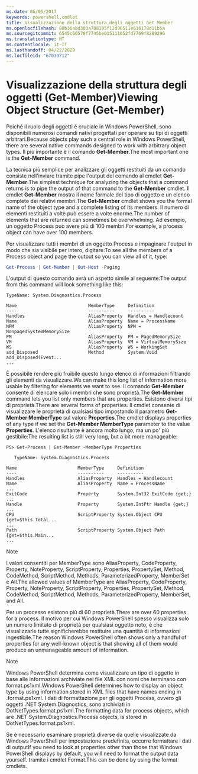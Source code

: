 ```yaml
---
ms.date: 06/05/2017
keywords: powershell,cmdlet
title: Visualizzazione della struttura degli oggetti Get Member
ms.openlocfilehash: 80b36abd303a708195f12d96511e616178d11b5a
ms.sourcegitcommit: 6545c60578f7745be015111052fd7769f8289296
ms.translationtype: HT
ms.contentlocale: it-IT
ms.lasthandoff: 04/22/2020
ms.locfileid: "67030712"
---
```

# <a name="viewing-object-structure-get-member"></a><span data-ttu-id="3ac7b-103">Visualizzazione della struttura degli oggetti (Get-Member)</span><span class="sxs-lookup"><span data-stu-id="3ac7b-103">Viewing Object Structure (Get-Member)</span></span>

<span data-ttu-id="3ac7b-104">Poiché il ruolo degli oggetti è cruciale in Windows PowerShell, sono disponibili numerosi comandi nativi progettati per operare su tipi di oggetti arbitrari.</span><span class="sxs-lookup"><span data-stu-id="3ac7b-104">Because objects play such a central role in Windows PowerShell, there are several native commands designed to work with arbitrary object types.</span></span> <span data-ttu-id="3ac7b-105">Il più importante è il comando **Get-Member**.</span><span class="sxs-lookup"><span data-stu-id="3ac7b-105">The most important one is the **Get-Member** command.</span></span>

<span data-ttu-id="3ac7b-106">La tecnica più semplice per analizzare gli oggetti restituiti da un comando consiste nell'inviare tramite pipe l'output del comando al cmdlet **Get-Member**.</span><span class="sxs-lookup"><span data-stu-id="3ac7b-106">The simplest technique for analyzing the objects that a command returns is to pipe the output of that command to the **Get-Member** cmdlet.</span></span> <span data-ttu-id="3ac7b-107">Il cmdlet **Get-Member** mostra il nome formale del tipo di oggetto e un elenco completo dei relativi membri.</span><span class="sxs-lookup"><span data-stu-id="3ac7b-107">The **Get-Member** cmdlet shows you the formal name of the object type and a complete listing of its members.</span></span> <span data-ttu-id="3ac7b-108">Il numero di elementi restituiti a volte può essere a volte enorme.</span><span class="sxs-lookup"><span data-stu-id="3ac7b-108">The number of elements that are returned can sometimes be overwhelming.</span></span> <span data-ttu-id="3ac7b-109">Ad esempio, un oggetto Process può avere più di 100 membri.</span><span class="sxs-lookup"><span data-stu-id="3ac7b-109">For example, a process object can have over 100 members.</span></span>

<span data-ttu-id="3ac7b-110">Per visualizzare tutti i membri di un oggetto Process e impaginare l'output in modo che sia visibile per intero, digitare:</span><span class="sxs-lookup"><span data-stu-id="3ac7b-110">To see all the members of a Process object and page the output so you can view all of it, type:</span></span>

```powershell
Get-Process | Get-Member | Out-Host -Paging
```

<span data-ttu-id="3ac7b-111">L'output di questo comando avrà un aspetto simile al seguente:</span><span class="sxs-lookup"><span data-stu-id="3ac7b-111">The output from this command will look something like this:</span></span>

```output
TypeName: System.Diagnostics.Process

Name                           MemberType     Definition
----                           ----------     ----------
Handles                        AliasProperty  Handles = Handlecount
Name                           AliasProperty  Name = ProcessName
NPM                            AliasProperty  NPM = NonpagedSystemMemorySize
PM                             AliasProperty  PM = PagedMemorySize
VM                             AliasProperty  VM = VirtualMemorySize
WS                             AliasProperty  WS = WorkingSet
add_Disposed                   Method         System.Void add_Disposed(Event...
...
```

<span data-ttu-id="3ac7b-112">È possibile rendere più fruibile questo lungo elenco di informazioni filtrando gli elementi da visualizzare.</span><span class="sxs-lookup"><span data-stu-id="3ac7b-112">We can make this long list of information more usable by filtering for elements we want to see.</span></span> <span data-ttu-id="3ac7b-113">Il comando **Get-Member** consente di elencare solo i membri che sono proprietà.</span><span class="sxs-lookup"><span data-stu-id="3ac7b-113">The **Get-Member** command lets you list only members that are properties.</span></span> <span data-ttu-id="3ac7b-114">Esistono diversi tipi di proprietà.</span><span class="sxs-lookup"><span data-stu-id="3ac7b-114">There are several forms of properties.</span></span> <span data-ttu-id="3ac7b-115">Il cmdlet consente di visualizzare le proprietà di qualsiasi tipo impostando il parametro **Get-Member MemberType** sul valore **Properties**.</span><span class="sxs-lookup"><span data-stu-id="3ac7b-115">The cmdlet displays properties of any type if we set the **Get-Member MemberType** parameter to the value **Properties**.</span></span> <span data-ttu-id="3ac7b-116">L'elenco risultante è ancora molto lungo, ma un po' più gestibile:</span><span class="sxs-lookup"><span data-stu-id="3ac7b-116">The resulting list is still very long, but a bit more manageable:</span></span>

```
PS> Get-Process | Get-Member -MemberType Properties

   TypeName: System.Diagnostics.Process

Name                       MemberType     Definition
----                       ----------     ----------
Handles                    AliasProperty  Handles = Handlecount
Name                       AliasProperty  Name = ProcessName
...
ExitCode                   Property       System.Int32 ExitCode {get;}
...
Handle                     Property       System.IntPtr Handle {get;}
...
CPU                        ScriptProperty System.Object CPU {get=$this.Total...
...
Path                       ScriptProperty System.Object Path {get=$this.Main...
...
```

> [!NOTE]
> <span data-ttu-id="3ac7b-117">I valori consentiti per MemberType sono AliasProperty, CodeProperty, Property, NoteProperty, ScriptProperty, Properties, PropertySet, Method, CodeMethod, ScriptMethod, Methods, ParameterizedProperty, MemberSet e All.</span><span class="sxs-lookup"><span data-stu-id="3ac7b-117">The allowed values of MemberType are AliasProperty, CodeProperty, Property, NoteProperty, ScriptProperty, Properties, PropertySet, Method, CodeMethod, ScriptMethod, Methods, ParameterizedProperty, MemberSet, and All.</span></span>

<span data-ttu-id="3ac7b-118">Per un processo esistono più di 60 proprietà.</span><span class="sxs-lookup"><span data-stu-id="3ac7b-118">There are over 60 properties for a process.</span></span> <span data-ttu-id="3ac7b-119">Il motivo per cui Windows PowerShell spesso visualizza solo un numero limitato di proprietà per qualsiasi oggetto noto, è che visualizzarle tutte significherebbe restituire una quantità di informazioni ingestibile.</span><span class="sxs-lookup"><span data-stu-id="3ac7b-119">The reason Windows PowerShell often shows only a handful of properties for any well-known object is that showing all of them would produce an unmanageable amount of information.</span></span>

> [!NOTE]
> <span data-ttu-id="3ac7b-120">Windows PowerShell determina come visualizzare un tipo di oggetto in base alle informazioni archiviate nei file XML con nomi che terminano con format.ps1xml.</span><span class="sxs-lookup"><span data-stu-id="3ac7b-120">Windows PowerShell determines how to display an object type by using information stored in XML files that have names ending in .format.ps1xml.</span></span> <span data-ttu-id="3ac7b-121">I dati di formattazione per gli oggetti Process, ovvero gli oggetti .NET System.Diagnostics, sono archiviati in DotNetTypes.format.ps1xml.</span><span class="sxs-lookup"><span data-stu-id="3ac7b-121">The formatting data for process objects, which are .NET System.Diagnostics.Process objects, is stored in DotNetTypes.format.ps1xml.</span></span>

<span data-ttu-id="3ac7b-122">Se è necessario esaminare proprietà diverse da quelle visualizzate da Windows PowerShell per impostazione predefinita, occorre formattare i dati di output</span><span class="sxs-lookup"><span data-stu-id="3ac7b-122">If you need to look at properties other than those that Windows PowerShell displays by default, you will need to format the output data yourself.</span></span> <span data-ttu-id="3ac7b-123">tramite i cmdlet Format.</span><span class="sxs-lookup"><span data-stu-id="3ac7b-123">This can be done by using the format cmdlets.</span></span>
